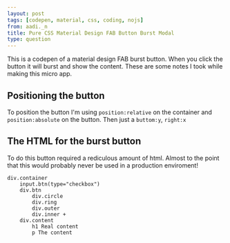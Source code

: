 ```yaml
---
layout: post
tags: [codepen, material, css, coding, nojs]
from: aadi._n
title: Pure CSS Material Design FAB Button Burst Modal
type: question
---
```


This is a codepen of a material design FAB burst button. When you click the button it will burst and show the content. These are some notes I took while making this micro app.

## Positioning the button
To position the button I'm using `position:relative` on the container and `position:absolute` on the button. Then just a `buttom:y`, `right:x`

## The HTML for the burst button
To do this button required a rediculous amount of html. Almost to the point that this would probably never be used in a production enviroment!

    div.container
        input.btn(type="checkbox")
        div.btn
            div.circle
            div.ring
            div.outer
            div.inner +
        div.content 
            h1 Real content
            p The content
